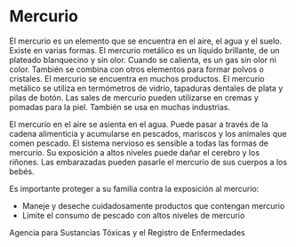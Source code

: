 Mercurio
========


El mercurio es un elemento que se encuentra en el aire, el agua y el suelo. Existe en varias formas. El mercurio metálico es un líquido brillante, de un plateado blanquecino y sin olor. Cuando se calienta, es un gas sin olor ni color. También se combina con otros elementos para formar polvos o cristales. El mercurio se encuentra en muchos productos. El mercurio metálico se utiliza en termómetros de vidrio, tapaduras dentales de plata y pilas de botón. Las sales de mercurio pueden utilizarse en cremas y pomadas para la piel. También se usa en muchas industrias. 


El mercurio en el aire se asienta en el agua. Puede pasar a través de la cadena alimenticia y acumularse en pescados, mariscos y los animales que comen pescado. El sistema nervioso es sensible a todas las formas de mercurio. Su exposición a altos niveles puede dañar el cerebro y los riñones. Las embarazadas pueden pasarle el mercurio de sus cuerpos a los bebés. 


Es importante proteger a su familia contra la exposición al mercurio:


* Maneje y deseche cuidadosamente productos que contengan mercurio
* Limite el consumo de pescado con altos niveles de mercurio


Agencia para Sustancias Tóxicas y el Registro de Enfermedades 

